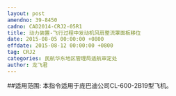 ```yaml
---
layout: post
amendno: 39-8450
cadno: CAD2014-CRJ2-05R1
title: 动力装置-飞行过程中发动机风扇整流罩面板移位
date: 2015-08-05 00:00:00 +0800
effdate: 2015-08-12 00:00:00 +0800
tag: CRJ2
categories: 民航华东地区管理局适航审定处
author: 龙飞君
---
```


##适用范围:
本指令适用于庞巴迪公司CL-600-2B19型飞机。

